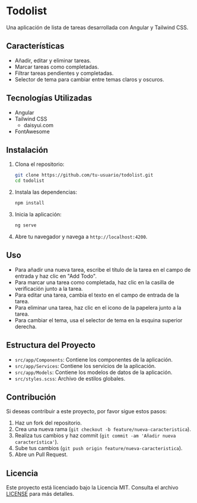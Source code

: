 # Todolist

Una aplicación de lista de tareas desarrollada con Angular y Tailwind CSS.

## Características

- Añadir, editar y eliminar tareas.
- Marcar tareas como completadas.
- Filtrar tareas pendientes y completadas.
- Selector de tema para cambiar entre temas claros y oscuros.

## Tecnologías Utilizadas

- Angular
- Tailwind CSS
  - daisyui.com
- FontAwesome

## Instalación

1. Clona el repositorio:

   ```bash
   git clone https://github.com/tu-usuario/todolist.git
   cd todolist
   ```

2. Instala las dependencias:

   ```bash
   npm install
   ```

3. Inicia la aplicación:

   ```bash
   ng serve
   ```

4. Abre tu navegador y navega a `http://localhost:4200`.

## Uso

- Para añadir una nueva tarea, escribe el título de la tarea en el campo de entrada y haz clic en "Add Todo".
- Para marcar una tarea como completada, haz clic en la casilla de verificación junto a la tarea.
- Para editar una tarea, cambia el texto en el campo de entrada de la tarea.
- Para eliminar una tarea, haz clic en el icono de la papelera junto a la tarea.
- Para cambiar el tema, usa el selector de tema en la esquina superior derecha.

## Estructura del Proyecto

- `src/app/Components`: Contiene los componentes de la aplicación.
- `src/app/Services`: Contiene los servicios de la aplicación.
- `src/app/Models`: Contiene los modelos de datos de la aplicación.
- `src/styles.scss`: Archivo de estilos globales.

## Contribución

Si deseas contribuir a este proyecto, por favor sigue estos pasos:

1. Haz un fork del repositorio.
2. Crea una nueva rama (`git checkout -b feature/nueva-caracteristica`).
3. Realiza tus cambios y haz commit (`git commit -am 'Añadir nueva característica'`).
4. Sube tus cambios (`git push origin feature/nueva-caracteristica`).
5. Abre un Pull Request.

## Licencia

Este proyecto está licenciado bajo la Licencia MIT. Consulta el archivo [LICENSE](LICENSE) para más detalles.
